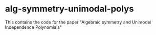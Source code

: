# alg-symmetry-unimodal-polys
This contains the code for the paper "Algebraic symmetry and Unimodel Independence Polynomials" 
